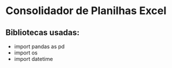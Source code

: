 # Consolidador de Planilhas Excel

## Bibliotecas usadas:
- import pandas as pd
- import os 
- import datetime